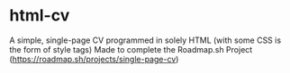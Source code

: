 ﻿# html-cv

 A simple, single-page CV programmed in solely HTML (with some CSS is the form of style tags)
 Made to complete the Roadmap.sh Project (https://roadmap.sh/projects/single-page-cv)


